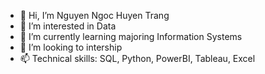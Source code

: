- 👋 Hi, I’m Nguyen Ngoc Huyen Trang 
- 👀 I’m interested in Data
- 🌱 I’m currently learning majoring Information Systems
- 💞️ I’m looking to intership 
- 📫 Technical skills: SQL, Python, PowerBI, Tableau, Excel

<!---
ngynhuyntrang/ngynhuyntrang is a ✨ special ✨ repository because its `README.md` (this file) appears on your GitHub profile.
You can click the Preview link to take a look at your changes.
--->
